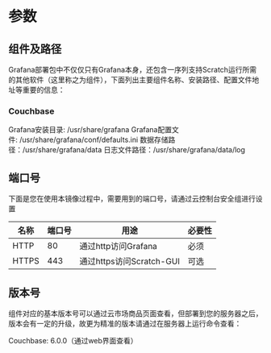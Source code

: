 # 参数

## 组件及路径

Grafana部署包中不仅仅只有Grafana本身，还包含一序列支持Scratch运行所需的其他软件（这里称之为组件），下面列出主要组件名称、安装路径、配置文件地址等重要的信息：

### Couchbase

Grafana安装目录: /usr/share/grafana
Grafana配置文件: /usr/share/grafana/conf/defaults.ini
数据存储路径：/usr/share/grafana/data
日志文件路径：/usr/share/grafana/data/log

## 端口号

下面是您在使用本镜像过程中，需要用到的端口号，请通过云控制台安全组进行设置

| 名称 | 端口号 | 用途 |  必要性 |
| --- | --- | --- | --- |
| HTTP | 80 | 通过http访问Grafana | 必须 |
| HTTPS | 443 | 通过https访问Scratch-GUI | 可选 |

## 版本号

组件对应的基本版本号可以通过云市场商品页面查看，但部署到您的服务器之后，版本会有一定的升级，故更为精准的版本请通过在服务器上运行命令查看：

Couchbase: 6.0.0（通过web界面查看）
